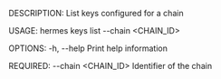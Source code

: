 DESCRIPTION:
List keys configured for a chain

USAGE:
    hermes keys list --chain <CHAIN_ID>

OPTIONS:
    -h, --help    Print help information

REQUIRED:
        --chain <CHAIN_ID>    Identifier of the chain

